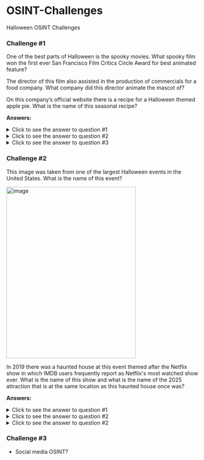 # OSINT-Challenges
Halloween OSINT Challenges

### Challenge #1

One of the best parts of Halloween is the spooky movies. What spooky film won the first ever San Francisco Film Critics Circle Award for best animated feature?

The director of this film also assisted in the production of commercials for a food company. What company did this director animate the mascot of?  

On this company’s official website there is a recipe for a Halloween themed apple pie. What is the name of this seasonal recipe? 

**Answers:**
<details>
<summary>Click to see the answer to question #1</summary>
  
**Caroline**

</details>

<details>
<summary>Click to see the answer to question #2</summary>
  
**Pillsbury**

</details>

<details>
<summary>Click to see the answer to question #3</summary>
  
**Mummy Apple Pie**

</details>

### Challenge #2

This image was taken from one of the largest Halloween events in the United States. What is the name of this event?

<img width="340" height="450" alt="image" src="https://github.com/user-attachments/assets/c5c62ed3-0bcf-4ded-8fee-9da9447f3085" />

In 2019 there was a haunted house at this event themed after the Netflix show in which IMDB users frequently report as Netflix's most watched show ever. What is the name of this show and what is the name of the 2025 attraction that is at the same location as this haunted house once was? 

**Answers:**
<details>
<summary>Click to see the answer to question #1</summary>
  
**Universal's Halloween Horror Nights Orlando**

</details>

<details>
<summary>Click to see the answer to question #2</summary>
  
**Stranger Things**

</details>

<details>
<summary>Click to see the answer to question #2</summary>
  
**Terrifier**

</details>

### Challenge #3

- Social media OSINT?

